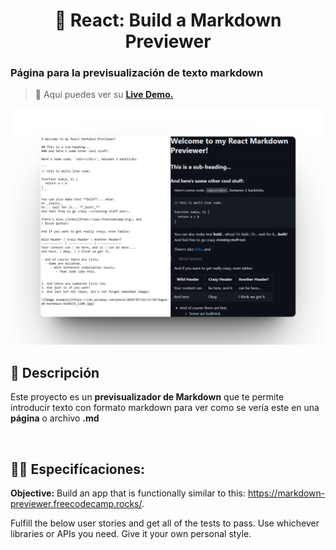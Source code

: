 <div align='center'>

# 📄 React: Build a Markdown Previewer

</div>

### Página para la previsualización de texto markdown

> 🧩 Aquí puedes ver su [**Live Demo.**](https://markdown-preview-abrahamgalue.netlify.app/)

![vista-previa](./public/preview/01-page-preview.png)

## 🚀 Descripción

Este proyecto es un **previsualizador de Markdown** que te permite introducir texto con formato markdown para ver como se vería este en una **página** o archivo **.md**

<br>

## 🧞‍♂️ Especifícaciones:

**Objective:** Build an app that is functionally similar to this: https://markdown-previewer.freecodecamp.rocks/.

Fulfill the below user stories and get all of the tests to pass. Use whichever libraries or APIs you need. Give it your own personal style.

